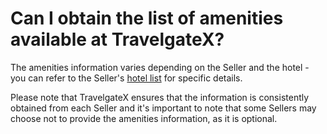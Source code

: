 ﻿---
sidebar_position: 2
---

# Can I obtain the list of amenities available at TravelgateX?
The amenities information varies depending on the Seller and the hotel - you can refer to the Seller's [hotel list](/docs/apis/for-buyers/hotel-x-pull-buyers-api/content/hotels) for specific details.

Please note that TravelgateX ensures that the information is consistently obtained from each Seller and it's important to note that some Sellers may choose not to provide the amenities information, as it is optional.
